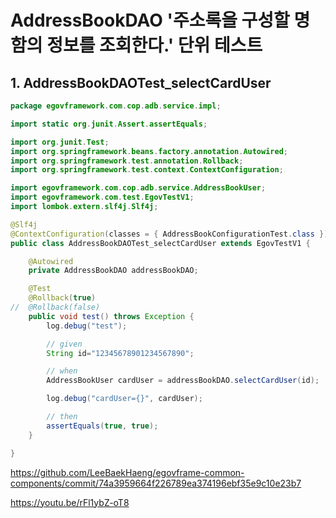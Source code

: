 # AddressBookDAO '주소록을 구성할 명함의 정보를 조회한다.' 단위 테스트

## 1. AddressBookDAOTest_selectCardUser

```java
package egovframework.com.cop.adb.service.impl;

import static org.junit.Assert.assertEquals;

import org.junit.Test;
import org.springframework.beans.factory.annotation.Autowired;
import org.springframework.test.annotation.Rollback;
import org.springframework.test.context.ContextConfiguration;

import egovframework.com.cop.adb.service.AddressBookUser;
import egovframework.com.test.EgovTestV1;
import lombok.extern.slf4j.Slf4j;

@Slf4j
@ContextConfiguration(classes = { AddressBookConfigurationTest.class })
public class AddressBookDAOTest_selectCardUser extends EgovTestV1 {

	@Autowired
	private AddressBookDAO addressBookDAO;

	@Test
	@Rollback(true)
//	@Rollback(false)
	public void test() throws Exception {
		log.debug("test");

		// given
		String id="12345678901234567890";

		// when
		AddressBookUser cardUser = addressBookDAO.selectCardUser(id);

		log.debug("cardUser={}", cardUser);

		// then
		assertEquals(true, true);
	}

}
```

<https://github.com/LeeBaekHaeng/egovframe-common-components/commit/74a3959664f226789ea374196ebf35e9c10e23b7>

<https://youtu.be/rFl1ybZ-oT8>

